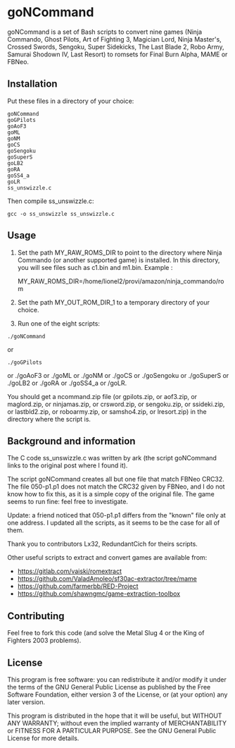 # goNCommand

goNCommand is a set of Bash scripts to convert nine games (Ninja Commando, Ghost Pilots, Art of Fighting 3, Magician Lord, Ninja Master's, Crossed Swords, Sengoku, Super Sidekicks, The Last Blade 2, Robo Army, Samurai Shodown IV, Last Resort) to romsets for Final Burn Alpha, MAME or FBNeo.

## Installation

Put these files in a directory of your choice:

    goNCommand
    goGPilots
    goAoF3
    goML
    goNM
    goCS
    goSengoku
    goSuperS
    goLB2
    goRA
    goSS4_a
    goLR
    ss_unswizzle.c

Then compile ss_unswizzle.c:

    gcc -o ss_unswizzle ss_unswizzle.c

## Usage
1. Set the path MY_RAW_ROMS_DIR to point to the directory where Ninja Commando (or another supported game) is installed. In this directory, you will see files such as c1.bin and m1.bin. Example :

    MY_RAW_ROMS_DIR=/home/lionel2/provi/amazon/ninja_commando/rom

2. Set the path MY_OUT_ROM_DIR_1 to a temporary directory of your choice.
3. Run one of the eight scripts: 

```
./goNCommand
```
or
```
./goGPilots
```
or ./goAoF3 or ./goML or ./goNM or ./goCS or ./goSengoku or ./goSuperS or ./goLB2 or ./goRA or ./goSS4_a or /goLR.

You should get a ncommand.zip file (or gpilots.zip, or aof3.zip, or maglord.zip, or ninjamas.zip, or crsword.zip, or sengoku.zip, or ssideki.zip, or  lastbld2.zip, or roboarmy.zip, or samsho4.zip, or lresort.zip) in the directory where the script is.

## Background and information
The C code ss_unswizzle.c was written by ark (the script goNCommand links to the original post where I found it).

The script goNCommand creates all but one file that match FBNeo CRC32. The file 050-p1.p1 does not match the CRC32 given by FBNeo, and I do not know how to fix this, as it is a simple copy of the original file. The game seems to run fine: feel free to investigate.

Update: a friend noticed that 050-p1.p1 differs from the "known" file only at one address. I updated all the scripts, as it seems to be the case for all of them.

Thank you to contributors Lx32, RedundantCich for theirs scripts.

Other useful scripts to extract and convert games are available from:
+ https://gitlab.com/vaiski/romextract
+ https://github.com/ValadAmoleo/sf30ac-extractor/tree/mame
+ https://github.com/farmerbb/RED-Project
+ https://github.com/shawngmc/game-extraction-toolbox


## Contributing

Feel free to fork this code (and solve the Metal Slug 4 or the King of Fighters 2003 problems).

## License

This program is free software: you can redistribute it and/or modify
it under the terms of the GNU General Public License as published by
the Free Software Foundation, either version 3 of the License, or
(at your option) any later version.

This program is distributed in the hope that it will be useful,
but WITHOUT ANY WARRANTY; without even the implied warranty of
MERCHANTABILITY or FITNESS FOR A PARTICULAR PURPOSE. See the
GNU General Public License for more details.




